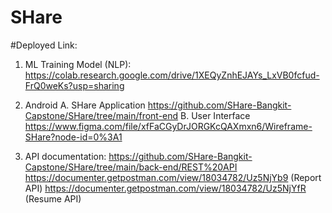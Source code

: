 # SHare

#Deployed Link: 

  1. ML Training Model (NLP): 
     https://colab.research.google.com/drive/1XEQyZnhEJAYs_LxVB0fcfud-FrQ0weKs?usp=sharing
     
  2. Android
  A. SHare Application
     https://github.com/SHare-Bangkit-Capstone/SHare/tree/main/front-end 
  B. User Interface
     https://www.figma.com/file/xfFaCGyDrJORGKcQAXmxn6/Wireframe-SHare?node-id=0%3A1 
     
  3. API documentation:
     https://github.com/SHare-Bangkit-Capstone/SHare/tree/main/back-end/REST%20API 
     https://documenter.getpostman.com/view/18034782/Uz5NjYb9 (Report API)
     https://documenter.getpostman.com/view/18034782/Uz5NjYfR (Resume API)

